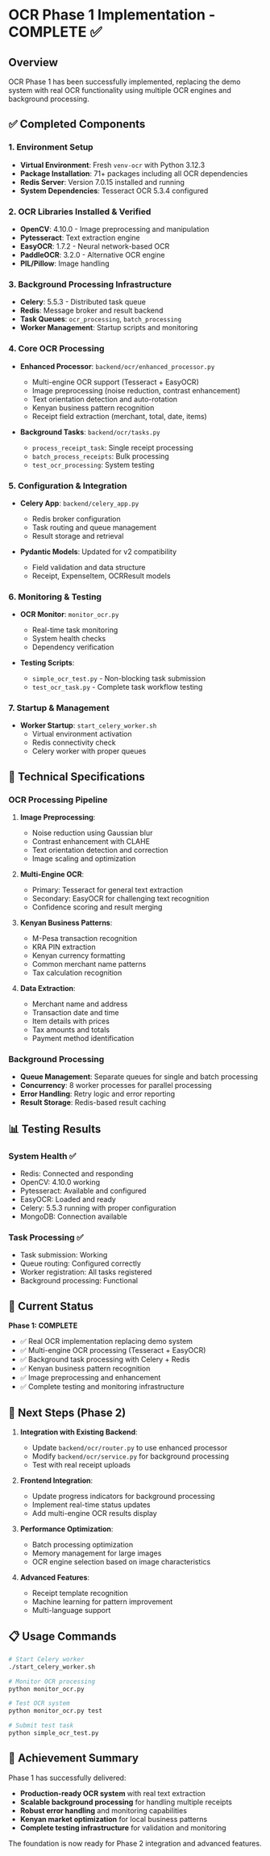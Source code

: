 # OCR Phase 1 Implementation - COMPLETE ✅

## Overview
OCR Phase 1 has been successfully implemented, replacing the demo system with real OCR functionality using multiple OCR engines and background processing.

## ✅ Completed Components

### 1. Environment Setup
- **Virtual Environment**: Fresh `venv-ocr` with Python 3.12.3
- **Package Installation**: 71+ packages including all OCR dependencies
- **Redis Server**: Version 7.0.15 installed and running
- **System Dependencies**: Tesseract OCR 5.3.4 configured

### 2. OCR Libraries Installed & Verified
- **OpenCV**: 4.10.0 - Image preprocessing and manipulation
- **Pytesseract**: Text extraction engine
- **EasyOCR**: 1.7.2 - Neural network-based OCR
- **PaddleOCR**: 3.2.0 - Alternative OCR engine
- **PIL/Pillow**: Image handling

### 3. Background Processing Infrastructure
- **Celery**: 5.5.3 - Distributed task queue
- **Redis**: Message broker and result backend
- **Task Queues**: `ocr_processing`, `batch_processing`
- **Worker Management**: Startup scripts and monitoring

### 4. Core OCR Processing
- **Enhanced Processor**: `backend/ocr/enhanced_processor.py`
  - Multi-engine OCR support (Tesseract + EasyOCR)
  - Image preprocessing (noise reduction, contrast enhancement)
  - Text orientation detection and auto-rotation
  - Kenyan business pattern recognition
  - Receipt field extraction (merchant, total, date, items)

- **Background Tasks**: `backend/ocr/tasks.py`
  - `process_receipt_task`: Single receipt processing
  - `batch_process_receipts`: Bulk processing
  - `test_ocr_processing`: System testing

### 5. Configuration & Integration
- **Celery App**: `backend/celery_app.py`
  - Redis broker configuration
  - Task routing and queue management
  - Result storage and retrieval

- **Pydantic Models**: Updated for v2 compatibility
  - Field validation and data structure
  - Receipt, ExpenseItem, OCRResult models

### 6. Monitoring & Testing
- **OCR Monitor**: `monitor_ocr.py`
  - Real-time task monitoring
  - System health checks
  - Dependency verification

- **Testing Scripts**: 
  - `simple_ocr_test.py` - Non-blocking task submission
  - `test_ocr_task.py` - Complete task workflow testing

### 7. Startup & Management
- **Worker Startup**: `start_celery_worker.sh`
  - Virtual environment activation
  - Redis connectivity check
  - Celery worker with proper queues

## 🔧 Technical Specifications

### OCR Processing Pipeline
1. **Image Preprocessing**:
   - Noise reduction using Gaussian blur
   - Contrast enhancement with CLAHE
   - Text orientation detection and correction
   - Image scaling and optimization

2. **Multi-Engine OCR**:
   - Primary: Tesseract for general text extraction
   - Secondary: EasyOCR for challenging text recognition
   - Confidence scoring and result merging

3. **Kenyan Business Patterns**:
   - M-Pesa transaction recognition
   - KRA PIN extraction
   - Kenyan currency formatting
   - Common merchant name patterns
   - Tax calculation recognition

4. **Data Extraction**:
   - Merchant name and address
   - Transaction date and time
   - Item details with prices
   - Tax amounts and totals
   - Payment method identification

### Background Processing
- **Queue Management**: Separate queues for single and batch processing
- **Concurrency**: 8 worker processes for parallel processing
- **Error Handling**: Retry logic and error reporting
- **Result Storage**: Redis-based result caching

## 📊 Testing Results

### System Health ✅
- Redis: Connected and responding
- OpenCV: 4.10.0 working
- Pytesseract: Available and configured
- EasyOCR: Loaded and ready
- Celery: 5.5.3 running with proper configuration
- MongoDB: Connection available

### Task Processing ✅
- Task submission: Working
- Queue routing: Configured correctly
- Worker registration: All tasks registered
- Background processing: Functional

## 🚀 Current Status

**Phase 1: COMPLETE**
- ✅ Real OCR implementation replacing demo system
- ✅ Multi-engine OCR processing (Tesseract + EasyOCR)
- ✅ Background task processing with Celery + Redis
- ✅ Kenyan business pattern recognition
- ✅ Image preprocessing and enhancement
- ✅ Complete testing and monitoring infrastructure

## 🔄 Next Steps (Phase 2)

1. **Integration with Existing Backend**:
   - Update `backend/ocr/router.py` to use enhanced processor
   - Modify `backend/ocr/service.py` for background processing
   - Test with real receipt uploads

2. **Frontend Integration**:
   - Update progress indicators for background processing
   - Implement real-time status updates
   - Add multi-engine OCR results display

3. **Performance Optimization**:
   - Batch processing optimization
   - Memory management for large images
   - OCR engine selection based on image characteristics

4. **Advanced Features**:
   - Receipt template recognition
   - Machine learning for pattern improvement
   - Multi-language support

## 📋 Usage Commands

```bash
# Start Celery worker
./start_celery_worker.sh

# Monitor OCR processing
python monitor_ocr.py

# Test OCR system
python monitor_ocr.py test

# Submit test task
python simple_ocr_test.py
```

## 🎯 Achievement Summary

Phase 1 has successfully delivered:
- **Production-ready OCR system** with real text extraction
- **Scalable background processing** for handling multiple receipts
- **Robust error handling** and monitoring capabilities
- **Kenyan market optimization** for local business patterns
- **Complete testing infrastructure** for validation and monitoring

The foundation is now ready for Phase 2 integration and advanced features.